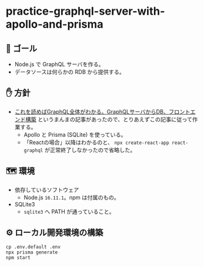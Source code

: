 # practice-graphql-server-with-apollo-and-prisma
## 💁 ゴール

- Node.js で GraphQL サーバを作る。
- データソースは何らかの RDB から提供する。

## ✋ 方針

- [これを読めばGraphQL全体がわかる。GraphQLサーバからDB、フロントエンド構築](https://reffect.co.jp/html/graphql) というまんまの記事があったので、とりあえずこの記事に従って作業する。
  - Apollo と Prisma (SQLite) を使っている。
  - 「Reactの場合」以降はわかるのと、 `npx create-react-app react-graphql` が正常終了しなかったので省略した。

## :world_map: 環境

- 依存しているソフトウェア
  - Node.js `16.11.1`。npm は付属のもの。
- SQLite3
  - `sqlite3` へ PATH が通っていること。

## :gear: ローカル開発環境の構築

```
cp .env.default .env
npx prisma generate
npm start
```